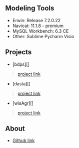 Modeling Tools
-----------------------------------
* Erwin: Release 7.2.0.22
* Navicat: 11.1.8 - premium
* MySQL Workbench: 6.3 CE
* Other: Sublime Pycharm Visio

Projects
-----------------------------------
* [bdps][]
>[project link](https://github.com/chenqicong/bdps-tornado-spider-mysql)  

* [dasta][]
>[project link](https://github.com/chenqicong/daSta-tornado-gevent-mysql)  

* [wisAgr][]
>[project link](https://github.com/chenqicong/wisAgr-tornado-mysql-redis)  

About
-----------------------------------
* [Github link](https://github.com/chenqicong)
